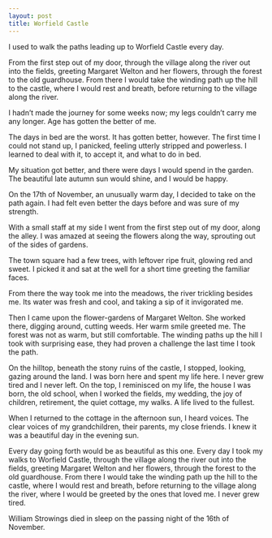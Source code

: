 ```yaml
---
layout: post
title: Worfield Castle
---
```


I used to walk the paths leading up to Worfield Castle every day.

From the first step out of my door, through the village along the river out into the fields, greeting Margaret Welton and her flowers, through the forest to the old guardhouse. From there I would take the winding path up the hill to the castle, where I would rest and breath, before returning to the village along the river.

I hadn’t made the journey for some weeks now; my legs couldn’t carry me any longer. Age has gotten the better of me.

The days in bed are the worst. It has gotten better, however. The first time I could not stand up, I panicked, feeling utterly stripped and powerless. I learned to deal with it, to accept it, and what to do in bed. 

My situation got better, and there were days I would spend in the garden. The beautiful late autumn sun would shine, and I would be happy.

On the 17th of November, an unusually warm day, I decided to take on the path again. I had felt even better the days before and was sure of my strength.

With a small staff at my side I went from the first step out of my door, along the alley. I was amazed at seeing the flowers along the way, sprouting out of the sides of gardens.

The town square had a few trees, with leftover ripe fruit, glowing red and sweet. I picked it and sat at the well for a short time greeting the familiar faces.

From there the way took me into the meadows, the river trickling besides me. Its water was fresh and cool, and taking a sip of it invigorated me.

Then I came upon the flower-gardens of Margaret Welton. She worked there, digging around, cutting weeds. Her warm smile greeted me.
The forest was not as warm, but still comfortable. The winding paths up the hill I took with surprising ease, they had proven a challenge the last time I took the path.

On the hilltop, beneath the stony ruins of the castle, I stopped, looking, gazing around the land. I was born here and spent my life here. I never grew tired and I never left. On the top, I reminisced on my life, the house I was born, the old school, when I worked the fields, my wedding, the joy of children, retirement, the quiet cottage, my walks. 
A life lived to the fullest.

When I returned to the cottage in the afternoon sun, I heard voices. The clear voices of my grandchildren, their parents, my close friends. I knew it was a beautiful day in the evening sun. 

Every day going forth would be as beautiful as this one. Every day I took my walks to Worfield Castle, through the village along the river out into the fields, greeting Margaret Welton and her flowers, through the forest to the old guardhouse. From there I would take the winding path up the hill to the castle, where I would rest and breath, before returning to the village along the river, where I would be greeted by the ones that loved me. I never grew tired.

William Strowings died in sleep on the passing night of the 16th of November.
